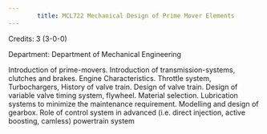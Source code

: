 ```yaml
---
        title: MCL722 Mechanical Design of Prime Mover Elements
---
```

Credits: 3 (3-0-0)

Department: Department of Mechanical Engineering

Introduction of prime-movers. Introduction of transmission-systems, clutches and brakes. Engine Characteristics. Throttle system, Turbochargers, History of valve train. Design of valve train. Design of variable valve timing system, flywheel. Material selection. Lubrication systems to minimize the maintenance requirement. Modelling and design of gearbox. Role of control system in advanced (i.e. direct injection, active boosting, camless) powertrain system